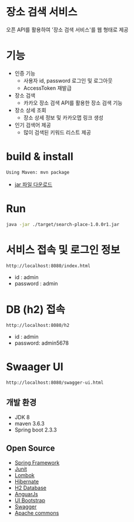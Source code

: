 # 장소 검색 서비스 
오픈 API를 활용하여 '장소 검색 서비스'를 웹 형태로 제공

# 기능
- 인증 기능 
    - 사용자 id, password 로그인 및 로그아웃
    - AccessToken 재발급
- 장소 검색 
    - 카카오 장소 검색 API를 활용한 장소 검색 기능
- 장소 상세 조회 
    - 장소 상세 정보 및 카카오맵 링크 생성 
- 인기 검색어 제공 
    - 많이 검색된 키워드 리스트 제공 

# build & install
```bash
Using Maven: mvn package
```
- [jar 파일 다운로드](https://github.com/okm1208/KakaoSearchService/releases/download/1.0.0r1/search-place-1.0.0r1.jar)

# Run
```bash
java -jar ./target/search-place-1.0.0r1.jar
```
# 서비스 접속 및 로그인 정보 
```bash
http://localhost:8080/index.html
```

- id : admin
- password : admin

# DB (h2) 접속
```bash
http://localhost:8080/h2
```
- id : admin
- password: admin5678
 
# Swaager UI 
```bash
http://localhost:8080/swagger-ui.html
```

## 개발 환경
- JDK 8
- maven 3.6.3
- Spring boot 2.3.3

## Open Source
- [Spring Framework](https://spring.io/)
- [Junit](https://junit.org/junit5/)
- [Lombok](https://projectlombok.org/)
- [Hibernate](https://hibernate.org/)
- [H2 Database](https://www.h2database.com/html/main.html)
- [AnguarJs](https://semantic-ui.com)
- [UI Bootstrap](https://angular-ui.github.io/bootstrap) 
- [Swagger](https://swagger.io/)
- [Apache commons]( https://commons.apache.org )
    